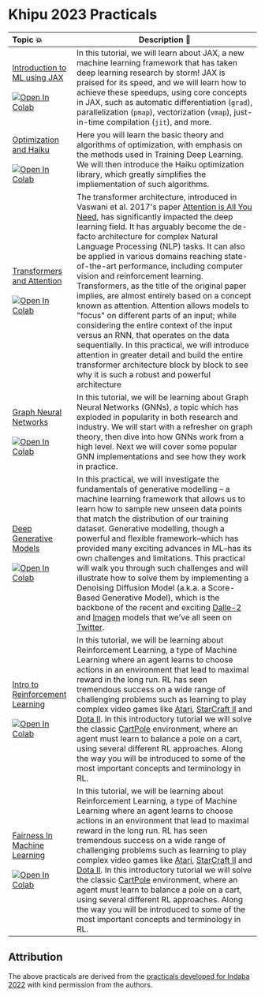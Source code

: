 # Khipu 2023 Practicals

| Topic 💥 | Description 📘 |
|:--- |----------------------------------------------------------|
[Introduction to ML using JAX](https://github.com/khipu-ai/practicals-2023/blob/main/notebooks/algebra_and_jax.ipynb) <br /> <br /> [![Open In Colab](https://colab.research.google.com/assets/colab-badge.svg)]([https://github.com/khipu-ai/practicals-2023/blob/main/notebooks/Introduction_to_ML_using_JAX.ipynb](https://github.com/khipu-ai/practicals-2023/blob/main/notebooks/algebra_and_jax.ipynb)) | In this tutorial, we will learn about JAX, a new machine learning framework that has taken deep learning research by storm! JAX is praised for its speed, and we will learn how to achieve these speedups, using core concepts in JAX, such as automatic differentiation (`grad`), parallelization (`pmap`), vectorization (`vmap`), just-in-time compilation (`jit`), and more.   | 
[Optimization and Haiku](https://github.com/khipu-ai/practicals-2023/blob/main/notebooks/optimization_and_haiku.ipynb) <br /> <br /> [![Open In Colab](https://colab.research.google.com/assets/colab-badge.svg)]([https://github.com/khipu-ai/practicals-2023/blob/main/notebooks/Introduction_to_ML_using_JAX.ipynb](https://github.com/khipu-ai/practicals-2023/blob/main/notebooks/optimization_and_haiku.ipynb)) | Here you will learn the basic theory and algorithms of optimization, with emphasis on the methods used in Training Deep Learning. We will then introduce the Haiku optimization library, which greatly simplifies the impliementation of such algorithms.    | 
[Transformers and Attention](https://github.com/khipu-ai/practicals-2023/blob/main/notebooks/attention_and_transformers.ipynb) <br /> <br /> [![Open In Colab](https://colab.research.google.com/assets/colab-badge.svg)](https://github.com/khipu-ai/practicals-2023/blob/main/notebooks/attention_and_transformers.ipynb) | The transformer architecture, introduced in Vaswani et al. 2017's paper [Attention is All You Need](https://arxiv.org/abs/1706.03762?amp=1), has significantly impacted the deep learning field. It has arguably become the de-facto architecture for complex Natural Language Processing (NLP) tasks. It can also be applied in various domains reaching state-of-the-art performance, including computer vision and reinforcement learning. Transformers, as the title of the original paper implies, are almost entirely based on a concept known as attention. Attention allows models to "focus" on different parts of an input; while considering the entire context of the input versus an RNN, that operates on the data sequentially. In this practical, we will introduce attention in greater detail and build the entire transformer architecture block by block to see why it is such a robust and powerful architecture | 
[Graph Neural Networks](https://github.com/khipu-ai/practicals-2023/blob/main/notebooks/graph_neural_networks.ipynb) <br /> <br /> [![Open In Colab](https://colab.research.google.com/assets/colab-badge.svg)](https://colab.research.google.com/github/deep-learning-indaba/indaba-pracs-2022/blob/main/practicals/GNN_practical.ipynb) | In this tutorial, we will be learning about Graph Neural Networks (GNNs), a topic which has exploded in popularity in both research and industry. We will start with a refresher on graph theory, then dive into how GNNs work from a high level. Next we will cover some popular GNN implementations and see how they work in practice. | 
[Deep Generative Models](https://github.com/khipu-ai/practicals-2023/blob/main/notebooks/deep_generative_models.ipynb) <br /> <br /> [![Open In Colab](https://colab.research.google.com/assets/colab-badge.svg)](https://github.com/khipu-ai/practicals-2023/blob/main/notebooks/deep_generative_models.ipynb) | In this practical, we will investigate the fundamentals of generative modelling – a machine learning framework that allows us to learn how to sample new unseen data points that match the distribution of our training dataset. Generative modelling, though a powerful and flexible framework–which has provided many exciting advances in ML–has its own challenges and limitations. This practical will walk you through such challenges and will illustrate how to solve them by implementing a Denoising Diffusion Model (a.k.a. a Score-Based Generative Model), which is the backbone of the recent and exciting [Dalle-2](https://openai.com/dall-e-2/) and [Imagen](https://imagen.research.google/) models that we’ve all seen on [Twitter](https://twitter.com/search?q=%23dalle2%20%23imagen&src=typed_query). |
[Intro to Reinforcement Learning](https://github.com/khipu-ai/practicals-2023/blob/main/notebooks/reinforcement_learning.ipynb) <br /> <br /> [![Open In Colab](https://colab.research.google.com/assets/colab-badge.svg)](https://github.com/khipu-ai/practicals-2023/blob/main/notebooks/reinforcement_learning.ipynb) | In this tutorial, we will be learning about Reinforcement Learning, a type of Machine Learning where an agent learns to choose actions in an environment that lead to maximal reward in the long run. RL has seen tremendous success on a wide range of challenging problems such as learning to play complex video games like [Atari](https://www.deepmind.com/blog/agent57-outperforming-the-human-atari-benchmark), [StarCraft II](https://www.deepmind.com/blog/alphastar-mastering-the-real-time-strategy-game-starcraft-ii) and [Dota II](https://openai.com/five/). In this introductory tutorial we will solve the classic [CartPole](https://www.gymlibrary.ml/environments/classic_control/cart_pole/) environment, where an agent must learn to balance a pole on a cart, using several different RL approaches. Along the way you will be introduced to some of the most important concepts and terminology in RL. | 
[Fairness In Machine Learning](https://github.com/khipu-ai/practicals-2023/blob/main/notebooks/fairness.ipynb) <br /> <br /> [![Open In Colab](https://colab.research.google.com/assets/colab-badge.svg)](https://github.com/khipu-ai/practicals-2023/blob/main/notebooks/fairness.ipynb) | In this tutorial, we will be learning about Reinforcement Learning, a type of Machine Learning where an agent learns to choose actions in an environment that lead to maximal reward in the long run. RL has seen tremendous success on a wide range of challenging problems such as learning to play complex video games like [Atari](https://www.deepmind.com/blog/agent57-outperforming-the-human-atari-benchmark), [StarCraft II](https://www.deepmind.com/blog/alphastar-mastering-the-real-time-strategy-game-starcraft-ii) and [Dota II](https://openai.com/five/). In this introductory tutorial we will solve the classic [CartPole](https://www.gymlibrary.ml/environments/classic_control/cart_pole/) environment, where an agent must learn to balance a pole on a cart, using several different RL approaches. Along the way you will be introduced to some of the most important concepts and terminology in RL. | 

## Attribution

The above practicals are derived from the  [practicals developed for Indaba 2022](https://github.com/deep-learning-indaba/indaba-pracs-2022) with kind permission from the authors.


